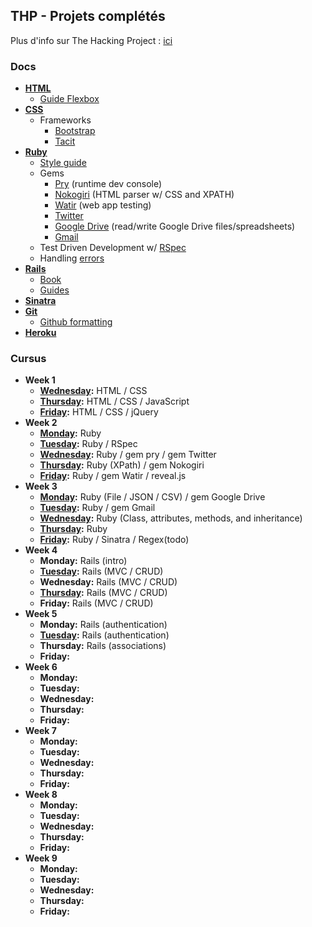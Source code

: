 ## THP - Projets complétés

Plus d'info sur The Hacking Project : [ici](http://www.thehackingproject.org/)

### Docs

- **[HTML](https://developer.mozilla.org/en-US/docs/Web/HTML/Reference)**
  - [Guide Flexbox](https://openclassrooms.com/courses/apprenez-a-creer-votre-site-web-avec-html5-et-css3/la-mise-en-page-avec-flexbox)
- **[CSS](https://developer.mozilla.org/en-US/docs/Web/CSS/Reference)**
  - Frameworks
    - [Bootstrap](http://getbootstrap.com/)
    - [Tacit](https://github.com/yegor256/tacit)
- **[Ruby](http://ruby-doc.org/core-2.4.2/)**
  - [Style guide](https://github.com/bbatsov/ruby-style-guide)
  - Gems
    - [Pry](https://github.com/pry/pry/wiki) (runtime dev console)
    - [Nokogiri](http://www.rubydoc.info/github/sparklemotion/nokogiri) (HTML parser w/ CSS and XPATH)
    - [Watir](http://watir.com/guides/) (web app testing)
    - [Twitter](http://www.rubydoc.info/gems/twitter)
    - [Google Drive](https://github.com/gimite/google-drive-ruby) (read/write Google Drive files/spreadsheets)
    - [Gmail](https://github.com/gmailgem/gmail)
  - Test Driven Development w/ [RSpec](http://blog.teamtreehouse.com/an-introduction-to-rspec)
  - Handling [errors](http://blog.honeybadger.io/a-beginner-s-guide-to-exceptions-in-ruby/)
- **[Rails](http://api.rubyonrails.org/)**
  - [Book](https://www.railstutorial.org/book)
  - [Guides](http://guides.rubyonrails.org/index.html)
- **[Sinatra](http://www.sinatrarb.com/configuration.html)**
- **[Git](https://git-scm.com/docs)**
  - [Github formatting](https://help.github.com/articles/basic-writing-and-formatting-syntax/)
- **[Heroku](https://www.theodinproject.com/courses/ruby-on-rails/lessons/deployment)**

### Cursus

- **Week 1**
  - **[Wednesday](https://github.com/karnoult/The_Hacking_Project/tree/master/Week_1/03_WED):** HTML / CSS
  - **[Thursday](https://github.com/karnoult/The_Hacking_Project/tree/master/Week_1/04_THU):** HTML / CSS / JavaScript
  - **[Friday](https://github.com/karnoult/The_Hacking_Project/tree/master/Week_1/05_FRI):** HTML / CSS / jQuery
- **Week 2**
  - **[Monday](https://github.com/karnoult/The_Hacking_Project/tree/master/Week_2/01_MON):** Ruby
  - **[Tuesday](https://github.com/karnoult/The_Hacking_Project/tree/master/Week_2/02_TUE):** Ruby / RSpec
  - **[Wednesday](https://github.com/karnoult/The_Hacking_Project/tree/master/Week_2/03_WED):** Ruby / gem pry / gem Twitter
  - **[Thursday](https://github.com/karnoult/The_Hacking_Project/tree/master/Week_2/04_THU):** Ruby (XPath) / gem Nokogiri
  - **[Friday](https://github.com/karnoult/The_Hacking_Project/tree/master/Week_2/05_FRI):** Ruby / gem Watir / reveal.js
- **Week 3**
  - **[Monday](https://github.com/karnoult/The_Hacking_Project/tree/master/Week_3/01_MON):** Ruby (File / JSON / CSV) / gem Google Drive
  - **[Tuesday](https://github.com/karnoult/The_Hacking_Project/tree/master/Week_3/02_TUE):** Ruby / gem Gmail
  - **[Wednesday](https://github.com/karnoult/The_Hacking_Project/tree/master/Week_3/03_WED):** Ruby (Class, attributes, methods, and inheritance)
  - **[Thursday](https://github.com/karnoult/The_Hacking_Project/tree/master/Week_3/04_THU):** Ruby
  - **[Friday](https://github.com/karnoult/The_Hacking_Project/tree/master/Week_3/05_FRI):** Ruby / Sinatra / Regex(todo)
- **Week 4**
  - **Monday:** Rails (intro)
  - **[Tuesday](https://github.com/karnoult/The_Hacking_Project/tree/master/Week_2/01_MON):** Rails (MVC / CRUD)
  - **Wednesday:** Rails (MVC / CRUD)
  - **[Thursday](https://github.com/karnoult/The_Hacking_Project/tree/master/Week_4/04_THU):** Rails (MVC / CRUD)
  - **Friday:** Rails (MVC / CRUD)
- **Week 5**
  - **Monday:**  Rails (authentication)
  - **[Tuesday](https://github.com/karnoult/The_Hacking_Project/tree/master/Week_5/02_TUE):** Rails (authentication)
  - **Thursday:** Rails (associations)
  - **Friday:** 
- **Week 6**
  - **Monday:** 
  - **Tuesday:** 
  - **Wednesday:** 
  - **Thursday:** 
  - **Friday:** 
- **Week 7**
  - **Monday:** 
  - **Tuesday:** 
  - **Wednesday:** 
  - **Thursday:** 
  - **Friday:** 
- **Week 8**
  - **Monday:** 
  - **Tuesday:** 
  - **Wednesday:** 
  - **Thursday:** 
  - **Friday:** 
- **Week 9**
  - **Monday:** 
  - **Tuesday:** 
  - **Wednesday:** 
  - **Thursday:** 
  - **Friday:** 
